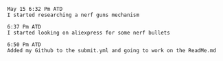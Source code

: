 	May 15 6:32 Pm ATD 
	I started researching a nerf guns mechanism
		
  	6:37 Pm ATD 
	I started looking on aliexpress for some nerf bullets
			
   	6:50 Pm ATD
	Added my Github to the submit.yml and going to work on the ReadMe.md
